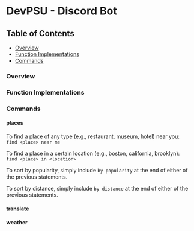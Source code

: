 # DevPSU - Discord Bot

## Table of Contents
* [Overview](https://github.com/nic-che/dev_chatbot#overview)
* [Function Implementations](https://github.com/nic-che/dev_chatbot#function-implementations)
* [Commands](https://github.com/nic-che/dev_chatbot#commands)

### Overview

### Function Implementations

### Commands
#### places
To find a place of any type (e.g., restaurant, museum, hotel) near you:\
`find <place> near me`

To find a place in a certain location (e.g., boston, california, brooklyn):\
`find <place> in <location>`

To sort by popularity, simply include `by popularity` at the end of either of the previous statements.

To sort by distance, simply include `by distance` at the end of either of the previous statements.

#### translate

#### weather